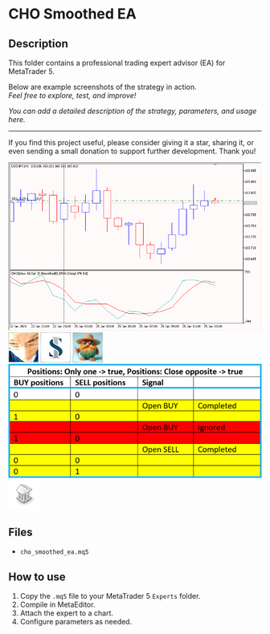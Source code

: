 # CHO Smoothed EA

## Description
This folder contains a professional trading expert advisor (EA) for MetaTrader 5.

Below are example screenshots of the strategy in action.  
*Feel free to explore, test, and improve!*

*You can add a detailed description of the strategy, parameters, and usage here.*

---

If you find this project useful, please consider giving it a star, sharing it, or even sending a small donation to support further development. Thank you!

![Screenshot](2022-04-13_06h56_18.png)
![Screenshot](5DCA8DC1-3F96.jpg)
![Screenshot](5F174F44-7A57.jpg)
![Screenshot](65d8b5a2-f9d9.jpg)
![Screenshot](Additional_features__11.png)
![Screenshot](library.png)

## Files
- `cho_smoothed_ea.mq5`

## How to use
1. Copy the `.mq5` file to your MetaTrader 5 `Experts` folder.
2. Compile in MetaEditor.
3. Attach the expert to a chart.
4. Configure parameters as needed.
